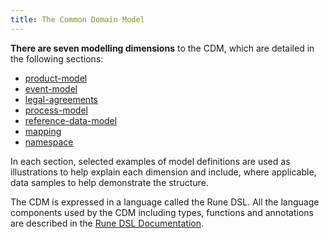 ```yaml
---
title: The Common Domain Model
---
```


**There are seven modelling dimensions** to the CDM, which are detailed
in the following sections:

- [product-model](/docs/product-model) 
- [event-model](/docs/event-model) 
- [legal-agreements](/docs/legal-agreements)
- [process-model](/docs/process-model)
- [reference-data-model](/docs/reference-data-model) 
- [mapping](/docs/mapping)
- [namespace](/docs/namespace)


In each section, selected examples of model definitions are used as
illustrations to help explain each dimension and include, where
applicable, data samples to help demonstrate the structure.

The CDM is expressed in a language called the Rune DSL. All the
language components used by the CDM including types, functions and
annotations are described in the [Rune DSL Documentation](https://docs.rosetta-technology.io/rosetta/rune-dsl/rune-modelling-component/).
